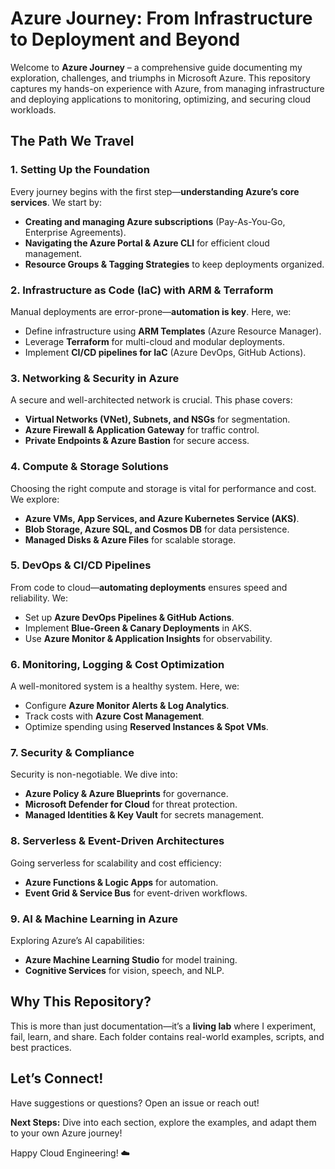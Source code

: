 # Azure Journey: From Infrastructure to Deployment and Beyond  

Welcome to **Azure Journey** – a comprehensive guide documenting my exploration, challenges, and triumphs in Microsoft Azure. This repository captures my hands-on experience with Azure, from managing infrastructure and deploying applications to monitoring, optimizing, and securing cloud workloads.  

## The Path We Travel  

### 1. **Setting Up the Foundation**  
Every journey begins with the first step—**understanding Azure’s core services**. We start by:  
- **Creating and managing Azure subscriptions** (Pay-As-You-Go, Enterprise Agreements).  
- **Navigating the Azure Portal & Azure CLI** for efficient cloud management.  
- **Resource Groups & Tagging Strategies** to keep deployments organized.   

### 2. **Infrastructure as Code (IaC) with ARM & Terraform**  
Manual deployments are error-prone—**automation is key**. Here, we:  
- Define infrastructure using **ARM Templates** (Azure Resource Manager).  
- Leverage **Terraform** for multi-cloud and modular deployments.  
- Implement **CI/CD pipelines for IaC** (Azure DevOps, GitHub Actions).    

### 3. **Networking & Security in Azure**  
A secure and well-architected network is crucial. This phase covers:  
- **Virtual Networks (VNet), Subnets, and NSGs** for segmentation.  
- **Azure Firewall & Application Gateway** for traffic control.  
- **Private Endpoints & Azure Bastion** for secure access.    

### 4. **Compute & Storage Solutions**  
Choosing the right compute and storage is vital for performance and cost. We explore:  
- **Azure VMs, App Services, and Azure Kubernetes Service (AKS)**.  
- **Blob Storage, Azure SQL, and Cosmos DB** for data persistence.  
- **Managed Disks & Azure Files** for scalable storage.   

### 5. **DevOps & CI/CD Pipelines**  
From code to cloud—**automating deployments** ensures speed and reliability. We:  
- Set up **Azure DevOps Pipelines & GitHub Actions**.  
- Implement **Blue-Green & Canary Deployments** in AKS.  
- Use **Azure Monitor & Application Insights** for observability.    

### 6. **Monitoring, Logging & Cost Optimization**  
A well-monitored system is a healthy system. Here, we:  
- Configure **Azure Monitor Alerts & Log Analytics**.  
- Track costs with **Azure Cost Management**.  
- Optimize spending using **Reserved Instances & Spot VMs**.    

### 7. **Security & Compliance**  
Security is non-negotiable. We dive into:  
- **Azure Policy & Azure Blueprints** for governance.  
- **Microsoft Defender for Cloud** for threat protection.  
- **Managed Identities & Key Vault** for secrets management.  

### 8. **Serverless & Event-Driven Architectures**  
Going serverless for scalability and cost efficiency:  
- **Azure Functions & Logic Apps** for automation.  
- **Event Grid & Service Bus** for event-driven workflows.   

### 9. **AI & Machine Learning in Azure**  
Exploring Azure’s AI capabilities:  
- **Azure Machine Learning Studio** for model training.  
- **Cognitive Services** for vision, speech, and NLP.  

## Why This Repository?  
This is more than just documentation—it’s a **living lab** where I experiment, fail, learn, and share. Each folder contains real-world examples, scripts, and best practices.  

## Let’s Connect!  
Have suggestions or questions? Open an issue or reach out!  

 **Next Steps:** Dive into each section, explore the examples, and adapt them to your own Azure journey!  

Happy Cloud Engineering! ☁️  
